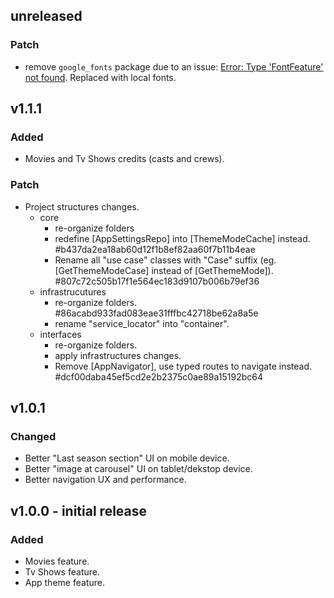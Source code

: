 ## unreleased

### Patch

- remove `google_fonts` package due to an issue:
  [Error: Type 'FontFeature' not found](https://github.com/material-foundation/flutter-packages/issues/568). Replaced
  with local fonts.

## v1.1.1

### Added

- Movies and Tv Shows credits (casts and crews).

### Patch

- Project structures changes.
  - core
    - re-organize folders
    - redefine [AppSettingsRepo] into [ThemeModeCache] instead.
      #b437da2ea18ab60d12f1b8ef82aa60f7b11b4eae
    - Rename all "use case" classes with "Case" suffix (eg. [GetThemeModeCase]
      instead of [GetThemeMode]). #807c72c505b17f1e564ec183d9107b006b79ef36
  - infrastrucutures
    - re-organize folders. #86acabd933fad083eae31fffbc42718be62a8a5e
    - rename "service_locator" into "container".
  - interfaces
    - re-organize folders.
    - apply infrastructures changes.
    - Remove [AppNavigator], use typed routes to navigate instead.
      #dcf00daba45ef5cd2e2b2375c0ae89a15192bc64

## v1.0.1

### Changed

- Better "Last season section" UI on mobile device.
- Better "image at carousel" UI on tablet/dekstop device.
- Better navigation UX and performance.

## v1.0.0 - initial release

### Added

- Movies feature.
- Tv Shows feature.
- App theme feature.
